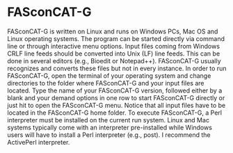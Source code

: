 # FASconCAT-G
FASconCAT-G is written on Linux and runs on Windows PCs, Mac OS and Linux operating systems.
The program can be started directly via command line or through interactive menu options. Input files
coming from Windows CRLF line feeds should be converted into Unix (LF) line feeds. This can be done
in several editors (e.g., Bioedit or Notepad++). FASconCAT-G usually recognizes and converts these
files but not in every instance.
In order to run FASconCAT-G, open the terminal of your operating system and change directories to
the folder where FASconCAT-G and your input files are located. Type the name of your FASconCAT-G
version, followed either by a blank and your demand options in one row to start FASconCAT-G directly
or just hit <enter> to open the FASconCAT-G menu. Notice that all input files have to be located in the
FASconCAT-G home folder. To execute FASconCAT-G, a Perl interpreter must be installed on the current
run system. Linux and Mac systems typically come with an interpreter pre-installed while Windows users
will have to install a Perl interpreter (e.g., post). I recommend the ActivePerl interpreter.
